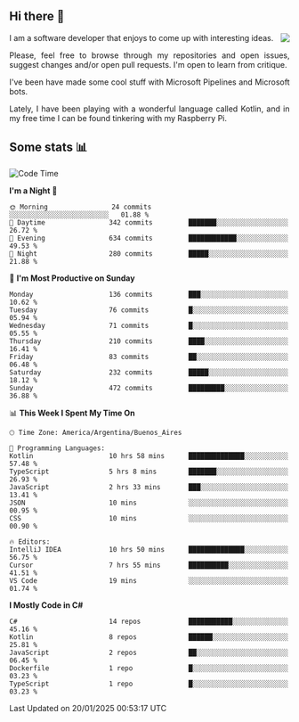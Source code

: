 ## Hi there :slightly_smiling_face:

<img src="https://github-readme-stats.vercel.app/api?username=victorgrycuk&show_icons=true&count_private=true&title_color=F7941E&icon_color=F7941E" align="right">

<p align="justify">
I am a software developer that enjoys to come up with interesting ideas.
<p/>

<p align= "justify">
Please, feel free to browse through my repositories and open issues, suggest changes and/or open pull requests. I'm open to learn from critique.
<p/>


<p align= "justify">
I've been have made some cool stuff with Microsoft Pipelines and Microsoft bots.
<p/>

<p align= "justify">
Lately, I have been playing with a wonderful language called Kotlin, and in my free time I can be found tinkering with my Raspberry Pi.
<p/>

## Some stats :bar_chart:
<!--START_SECTION:waka-->
![Code Time](http://img.shields.io/badge/Code%20Time-2%2C110%20hrs%2044%20mins-blue)

**I'm a Night 🦉** 

```text
🌞 Morning                24 commits          ░░░░░░░░░░░░░░░░░░░░░░░░░   01.88 % 
🌆 Daytime                342 commits         ███████░░░░░░░░░░░░░░░░░░   26.72 % 
🌃 Evening                634 commits         ████████████░░░░░░░░░░░░░   49.53 % 
🌙 Night                  280 commits         █████░░░░░░░░░░░░░░░░░░░░   21.88 % 
```
📅 **I'm Most Productive on Sunday** 

```text
Monday                   136 commits         ███░░░░░░░░░░░░░░░░░░░░░░   10.62 % 
Tuesday                  76 commits          █░░░░░░░░░░░░░░░░░░░░░░░░   05.94 % 
Wednesday                71 commits          █░░░░░░░░░░░░░░░░░░░░░░░░   05.55 % 
Thursday                 210 commits         ████░░░░░░░░░░░░░░░░░░░░░   16.41 % 
Friday                   83 commits          ██░░░░░░░░░░░░░░░░░░░░░░░   06.48 % 
Saturday                 232 commits         █████░░░░░░░░░░░░░░░░░░░░   18.12 % 
Sunday                   472 commits         █████████░░░░░░░░░░░░░░░░   36.88 % 
```


📊 **This Week I Spent My Time On** 

```text
🕑︎ Time Zone: America/Argentina/Buenos_Aires

💬 Programming Languages: 
Kotlin                   10 hrs 58 mins      ██████████████░░░░░░░░░░░   57.48 % 
TypeScript               5 hrs 8 mins        ███████░░░░░░░░░░░░░░░░░░   26.93 % 
JavaScript               2 hrs 33 mins       ███░░░░░░░░░░░░░░░░░░░░░░   13.41 % 
JSON                     10 mins             ░░░░░░░░░░░░░░░░░░░░░░░░░   00.95 % 
CSS                      10 mins             ░░░░░░░░░░░░░░░░░░░░░░░░░   00.90 % 

🔥 Editors: 
IntelliJ IDEA            10 hrs 50 mins      ██████████████░░░░░░░░░░░   56.75 % 
Cursor                   7 hrs 55 mins       ██████████░░░░░░░░░░░░░░░   41.51 % 
VS Code                  19 mins             ░░░░░░░░░░░░░░░░░░░░░░░░░   01.74 % 
```

**I Mostly Code in C#** 

```text
C#                       14 repos            ███████████░░░░░░░░░░░░░░   45.16 % 
Kotlin                   8 repos             ██████░░░░░░░░░░░░░░░░░░░   25.81 % 
JavaScript               2 repos             ██░░░░░░░░░░░░░░░░░░░░░░░   06.45 % 
Dockerfile               1 repo              █░░░░░░░░░░░░░░░░░░░░░░░░   03.23 % 
TypeScript               1 repo              █░░░░░░░░░░░░░░░░░░░░░░░░   03.23 % 
```




 Last Updated on 20/01/2025 00:53:17 UTC
<!--END_SECTION:waka-->
